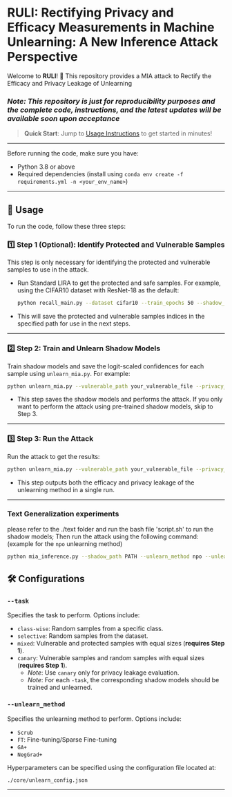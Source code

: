 #  RULI: Rectifying Privacy and Efficacy Measurements in Machine Unlearning: A New Inference Attack Perspective

Welcome to **RULI**! 🎉 This repository provides a MIA attack to Rectify the Efficacy and Privacy Leakage of Unlearning


### _Note: This repository is just for reproducibility purposes and the complete code, instructions, and the latest updates will be available soon upon acceptance_


> **Quick Start**: Jump to [Usage Instructions](#-usage) to get started in minutes!

---

Before running the code, make sure you have:
-  Python 3.8 or above
-  Required dependencies (install using `conda env create -f requirements.yml -n <your_env_name>`)

---


## 🚀 Usage

To run the code, follow these three steps:

### 1️⃣ **Step 1 (Optional)**: Identify Protected and Vulnerable Samples
This step is only necessary for identifying the protected and vulnerable samples to use in the attack.

- Run Standard LIRA to get the protected and safe samples. For example, using the CIFAR10 dataset with ResNet-18 as the default:
  ```bash
  python recall_main.py --dataset cifar10 --train_epochs 50 --shadow_num 128 --device your_device --result_path your_path
  ```
- This will save the protected and vulnerable samples indices in the specified path for use in the next steps.

---

### 2️⃣ **Step 2**: Train and Unlearn Shadow Models
Train shadow models and save the logit-scaled confidences for each sample using `unlearn_mia.py`. For example:

  ```bash
  python unlearn_mia.py --vulnerable_path your_vulnerable_file --privacy_path your_protected_file --dataset cifar10 --shadow_num 90 --device your_device --return_accuracy --task mixed --train_shadow --unlearn_method Scrub
  ```
- This step saves the shadow models and performs the attack. If you only want to perform the attack using pre-trained shadow models, skip to Step 3.

---

### 3️⃣ **Step 3**: Run the Attack
Run the attack to get the results:

  ```bash
  python unlearn_mia.py --vulnerable_path your_vulnerable_file --privacy_path your_protected_file --dataset cifar10  --device your_device --return_accuracy --task mixed --unlearn_method Scrub --saved_results your_saved_results
  ```
- This step outputs both the efficacy and privacy leakage of the unlearning method in a single run.

---


### Text Generalization experiments 
please refer to the ./text folder and run the bash file 'script.sh' to run the shadow models;
Then run the attack using the following command: (example for the `npo` unlearning method)
```bash
python mia_inference.py --shadow_path PATH --unlearn_method npo --unlearn_epochs 15
```

## 🛠 Configurations

### `--task`
Specifies the task to perform. Options include:
- `class-wise`: Random samples from a specific class.
- `selective`: Random samples from the dataset.
- `mixed`: Vulnerable and protected samples with equal sizes (**requires Step 1**).
- `canary`: Vulnerable samples and random samples with equal sizes (**requires Step 1**). 
  - *Note*: Use `canary` only for privacy leakage evaluation.
  - *Note*: For each `-task`, the corresponding shadow models should be trained and unlearned. 

### `--unlearn_method`
Specifies the unlearning method to perform. Options include:
- `Scrub`
- `FT`: Fine-tuning/Sparse Fine-tuning
- `GA+`
- `NegGrad+`


Hyperparameters can be specified using the configuration file located at:
```
./core/unlearn_config.json
```

---

